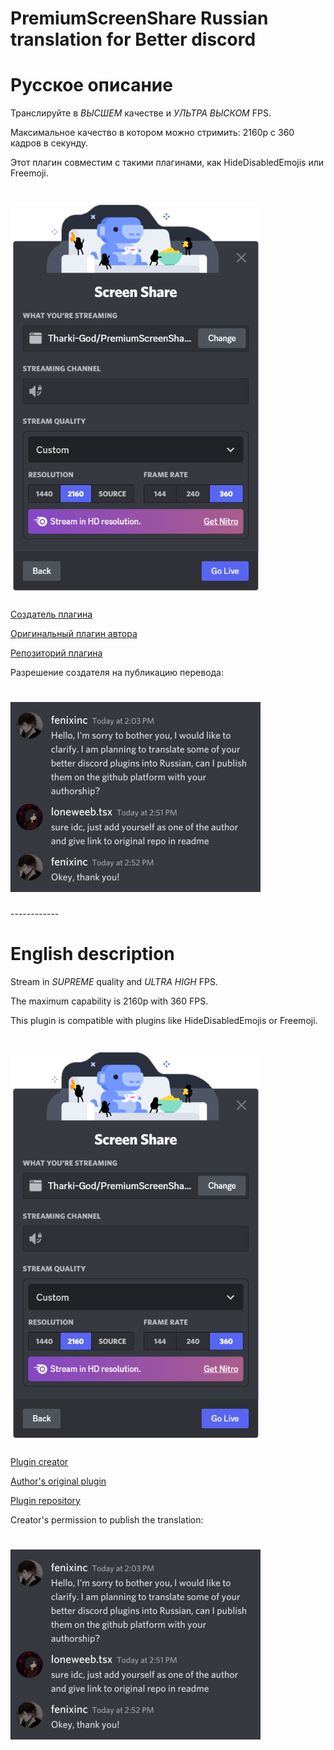 # PremiumScreenShare Russian translation for Better discord

 # Русское описание
 Транслируйте в *ВЫСШЕМ* качестве и *УЛЬТРА ВЫСКОМ* FPS.

Максимальное качество в котором можно стримить: 2160p с 360 кадров в секунду.

Этот плагин совместим с такими плагинами, как HideDisabledEmojis или Freemoji.

<h1>
    <img src="img/Discord.png" alt="Discord" width="400" /> 
</h1>

[Создатель плагина]([https://github.com/Tharki-God)

[Оригинальный плагин автора](https://tharki-god.github.io/BetterDiscordPlugins/PremiumScreenShare.plugin.js)

[Репозиторий плагина](https://github.com/Tharki-God/BetterDiscordPlugins)

Разрешение создателя на публикацию перевода:
<h1>
    <img src="img/Permission.png" alt="Permission" width="400" /> 
</h1>
------------
 
# English description
 Stream in *SUPREME* quality and *ULTRA HIGH* FPS.

The maximum capability is 2160p with 360 FPS.

This plugin is compatible with plugins like HideDisabledEmojis or Freemoji.

<h1>
    <img src="img/Discord.png" alt="Discord" width="400" /> 
</h1>

[Plugin creator]([https://github.com/Tharki-God)

[Author's original plugin](https://tharki-god.github.io/BetterDiscordPlugins/PremiumScreenShare.plugin.js)

[Plugin repository](https://github.com/Tharki-God/BetterDiscordPlugins)

Creator's permission to publish the translation:

<h1>
    <img src="img/Permission.png" alt="Permission" width="400" /> 
</h1>
